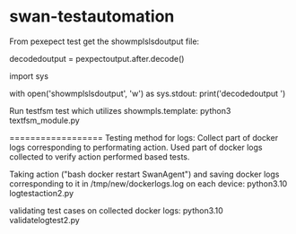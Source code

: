 # swan-testautomation

From pexepect test get the showmplslsdoutput file:

decodedoutput = pexpectoutput.after.decode()

import sys

with open('showmplslsdoutput', 'w') as sys.stdout:
    print('decodedoutput ')

Run testfsm test which utilizes showmpls.template:
python3 textfsm_module.py

==================
Testing method for logs: Collect part of docker logs corresponding to performating action.
Used part of docker logs collected to verify action performed based tests.

Taking action ("bash docker restart SwanAgent")
and saving docker logs corresponding to it in /tmp/new/dockerlogs.log on each device:
python3.10 logtestaction2.py

validating test cases on collected docker logs: 
python3.10 validatelogtest2.py

